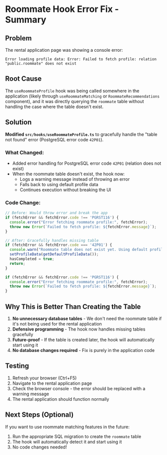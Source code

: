 # Roommate Hook Error Fix - Summary

## Problem
The rental application page was showing a console error:
```
Error loading profile data: Error: Failed to fetch profile: relation "public.roommate" does not exist
```

## Root Cause
The `useRoommateProfile` hook was being called somewhere in the application (likely through `useRoommateMatching` or `RoommateRecommendations` component), and it was directly querying the `roommate` table without handling the case where the table doesn't exist.

## Solution
**Modified `src/hooks/useRoommateProfile.ts`** to gracefully handle the "table not found" error (PostgreSQL error code `42P01`).

### What Changed:
- Added error handling for PostgreSQL error code `42P01` (relation does not exist)
- When the roommate table doesn't exist, the hook now:
  - Logs a warning message instead of throwing an error
  - Falls back to using default profile data
  - Continues execution without breaking the UI

### Code Change:
```typescript
// Before: Would throw error and break the app
if (fetchError && fetchError.code !== 'PGRST116') {
  console.error("Error fetching roommate profile:", fetchError);
  throw new Error(`Failed to fetch profile: ${fetchError.message}`);
}

// After: Gracefully handles missing table
if (fetchError && fetchError.code === '42P01') {
  console.warn("Roommate table does not exist yet. Using default profile data.");
  setProfileData(getDefaultProfileData());
  hasCompleted = true;
  return;
}

if (fetchError && fetchError.code !== 'PGRST116') {
  console.error("Error fetching roommate profile:", fetchError);
  throw new Error(`Failed to fetch profile: ${fetchError.message}`);
}
```

## Why This is Better Than Creating the Table
1. **No unnecessary database tables** - We don't need the roommate table if it's not being used for the rental application
2. **Defensive programming** - The hook now handles missing tables gracefully
3. **Future-proof** - If the table is created later, the hook will automatically start using it
4. **No database changes required** - Fix is purely in the application code

## Testing
1. Refresh your browser (Ctrl+F5)
2. Navigate to the rental application page
3. Check the browser console - the error should be replaced with a warning message
4. The rental application should function normally

## Next Steps (Optional)
If you want to use roommate matching features in the future:
1. Run the appropriate SQL migration to create the `roommate` table
2. The hook will automatically detect it and start using it
3. No code changes needed!

